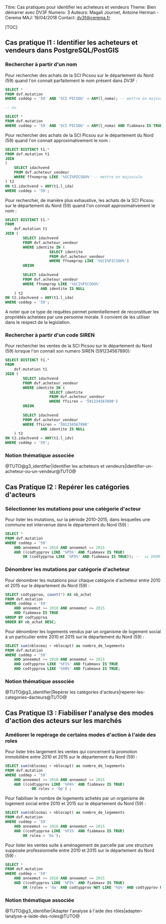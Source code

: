 Titre: Cas pratiques pour identifier les acheteurs et vendeurs
Theme: Bien démarrer avec DV3F
Numero: 3 
Auteurs: Magali Journet, Antoine Herman - Cerema
MAJ: 19/04/2018
Contact: dv3f@cerema.fr



[TOC]


## Cas pratique I1 : Identifier les acheteurs et vendeurs dans PostgreSQL/PostGIS

### Rechercher à partir d'un nom

Pour rechercher des achats de la SCI Picsou sur le département du Nord (59) quand l'on connait parfaitement le nom présent dans DV3F :

```sql
SELECT *
FROM dvf.mutation 
WHERE coddep = '59' AND 'SCI PICSOU' = ANY(l_noma); -- mettre en majuscule

-- ou

SELECT *
FROM dvf.mutation 
WHERE coddep = '59' AND 'SCI PICSOU' = ANY(l_noma) AND fiabmaxa IS TRUE; -- pour s'assurer d'une fiabilité maximale
```

Pour rechercher des achats de la SCI Picsou sur le département du Nord (59) quand l'on connait approximativement le nom :

```sql
SELECT DISTINCT t1.*
FROM dvf.mutation t1
JOIN 
(
	SELECT idachvend
	FROM dvf.acheteur_vendeur
	WHERE ffnomprop LIKE '%SCI%PICSOU%' -- mettre en majuscule
) t2
ON t2.idachvend = ANY(t1.l_ida)
WHERE coddep = '59';
```

Pour rechercher, de manière plus exhaustive, les achats de la SCI Picsou sur le département du Nord (59) quand l'on connait approximativement le nom :

```sql
SELECT DISTINCT t1.*
FROM 
	dvf.mutation t1
JOIN (
		SELECT idachvend
		FROM dvf.acheteur_vendeur
		WHERE identite IN (
					SELECT identite
					FROM dvf.acheteur_vendeur
					WHERE ffnomprop LIKE '%SCI%PICSOU%')
		UNION
		
		SELECT idachvend
		FROM dvf.acheteur_vendeur
		WHERE ffnomprop LIKE '%SCI%PICSOU%' 
				AND identite IS NULL	
	) t2
ON t2.idachvend = ANY(t1.l_ida)
WHERE coddep = '59';
```

A noter que ce type de requêtes permet potentiellement de reconstituer les propriétés achetées par une personne morale. Il convient de les utiliser dans le respect de la legislation.

### Rechercher à partir d'un code SIREN

Pour rechercher les ventes de la SCI Picsou sur le département du Nord (59) lorsque l'on connait son numero SIREN (591234567890):

```sql
SELECT DISTINCT t1.*
FROM 
	dvf.mutation t1
JOIN (
		SELECT idachvend
		FROM dvf.acheteur_vendeur
		WHERE identite IN (
					SELECT identite
					FROM dvf.acheteur_vendeur
					WHERE ffsiren = '591234567890')
		UNION
		
		SELECT idachvend
		FROM dvf.acheteur_vendeur
		WHERE ffsiren = '591234567890' 
				AND identite IS NULL	
	) t2
ON t2.idachvend = ANY(t1.l_idv)
WHERE coddep = '59';
```

### Notion thématique associée

@TUTO@g3_identifier|Identifier les acheteurs et vendeurs|identifier-un-acheteur-ou-un-vendeur@TUTO@


## Cas Pratique I2 : Repérer les catégories d'acteurs

### Sélectionner les mutations pour une catégorie d'acteur

Pour lister les mutations, sur la période 2010-2015, dans lesquelles une commune est intervenue dans le département du Nord (59) :

```sql
SELECT *
FROM dvf.mutation 
WHERE coddep = '59'
	AND anneemut >= 2010 AND anneemut <= 2015 
	AND ((codtypprov LIKE '%P5%' AND fiabmaxv IS TRUE) 
		OR (codtypproa LIKE '%P5%' AND fiabmaxa IS TRUE)); --  si DROM ou Paris, prendre aussi P6
```

### Dénombrer les mutations par catégorie d'acheteur

Pour dénombrer les mutations pour chaque catégorie d'acheteur entre 2010 et 2015 sur le département du Nord (59) :

```sql
SELECT codtypproa, count(*) AS nb_achat
FROM dvf.mutation 
WHERE coddep = '59'
	AND anneemut >= 2010 AND anneemut <= 2015 
	AND fiabmaxa IS TRUE
GROUP BY codtypproa
ORDER BY nb_achat DESC; 
```

Pour dénombrer les logements vendus par un organisme de logement social à un particulier entre 2010 et 2015 sur le département du Nord (59) : 

```sql
SELECT sum(nblocmai + nblocapt) as nombre_de_logements
FROM dvf.mutation 
WHERE coddep = '59'
	AND anneemut >= 2010 AND anneemut <= 2015 
	AND codtypprov LIKE '%F1%' AND fiabmaxv IS TRUE
	AND codtypproa LIKE '%X0%' AND fiabmaxa IS TRUE; 
```


### Notion thématique associée

@TUTO@g3_identifier|Repérer les catégories d'acteurs|reperer-les-categories-dacteurs@TUTO@


## Cas Pratique I3 : Fiabiliser l'analyse des modes d'action des acteurs sur les marchés

### Améliorer le repérage de certains modes d'action à l'aide des roles

Pour lister très largement les ventes qui concernent la promotion immobilière entre 2010 et 2015 sur le département du Nord (59) : 

```sql
SELECT sum(nblocmai + nblocapt) as nombre_de_logements
FROM dvf.mutation 
WHERE coddep = '59'
	AND anneemut >= 2010 AND anneemut <= 2015 
	AND ((codtypprov LIKE '%F6%' AND fiabmaxv IS TRUE) 
			OR rolev = 'Op') ; 
```

Pour fiabiliser le nombre de logements achetés par un organisme de logement social entre 2010 et 2015 sur le département du Nord (59) : 

```sql
SELECT sum(nblocmai + nblocapt) as nombre_de_logements
FROM dvf.mutation 
WHERE coddep = '59'
	AND anneemut >= 2010 AND anneemut <= 2015 
	AND ((codtypproa LIKE '%F1%' AND fiabmaxa IS TRUE)
		OR rolea = 'Os'); 
```

Pour lister les ventes suite à aménagement de parcelle par une structure supposée professionnelle entre 2010 et 2015 sur le département du Nord (59) : 

```sql
SELECT *
FROM dvf.mutation 
WHERE coddep = '59'
	AND anneemut >= 2010 AND anneemut <= 2015 
	AND ((codtypprov LIKE '%F5%' AND fiabmaxv IS TRUE)
		OR (rolev = 'Oa' AND codtypprov NOT LIKE '%G%' AND codtypprov NOT LIKE '%X0%' AND fiabmaxv IS TRUE)); 
```

### Notion thématique associée

@TUTO@g3_identifier|Adapter l'analyse à l'aide des rôles|adapter-lanalyse-a-laide-des-roles@TUTO@
